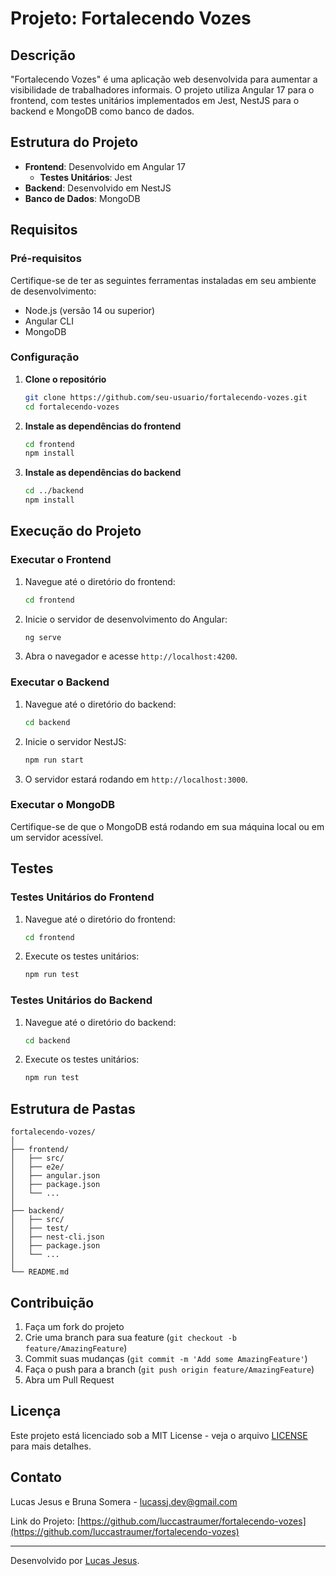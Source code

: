 # Projeto: Fortalecendo Vozes

## Descrição

"Fortalecendo Vozes" é uma aplicação web desenvolvida para aumentar a visibilidade de trabalhadores informais. O projeto utiliza Angular 17 para o frontend, com testes unitários implementados em Jest, NestJS para o backend e MongoDB como banco de dados.

## Estrutura do Projeto

- **Frontend**: Desenvolvido em Angular 17
  - **Testes Unitários**: Jest
- **Backend**: Desenvolvido em NestJS
- **Banco de Dados**: MongoDB

## Requisitos

### Pré-requisitos

Certifique-se de ter as seguintes ferramentas instaladas em seu ambiente de desenvolvimento:

- Node.js (versão 14 ou superior)
- Angular CLI
- MongoDB

### Configuração

1. **Clone o repositório**

   ```bash
   git clone https://github.com/seu-usuario/fortalecendo-vozes.git
   cd fortalecendo-vozes
   ```

2. **Instale as dependências do frontend**

   ```bash
   cd frontend
   npm install
   ```

3. **Instale as dependências do backend**

   ```bash
   cd ../backend
   npm install
   ```

## Execução do Projeto

### Executar o Frontend

1. Navegue até o diretório do frontend:

   ```bash
   cd frontend
   ```

2. Inicie o servidor de desenvolvimento do Angular:

   ```bash
   ng serve
   ```

3. Abra o navegador e acesse `http://localhost:4200`.

### Executar o Backend

1. Navegue até o diretório do backend:

   ```bash
   cd backend
   ```

2. Inicie o servidor NestJS:

   ```bash
   npm run start
   ```

3. O servidor estará rodando em `http://localhost:3000`.

### Executar o MongoDB

Certifique-se de que o MongoDB está rodando em sua máquina local ou em um servidor acessível.

## Testes

### Testes Unitários do Frontend

1. Navegue até o diretório do frontend:

   ```bash
   cd frontend
   ```

2. Execute os testes unitários:

   ```bash
   npm run test
   ```

### Testes Unitários do Backend

1. Navegue até o diretório do backend:

   ```bash
   cd backend
   ```

2. Execute os testes unitários:

   ```bash
   npm run test
   ```

## Estrutura de Pastas

```plaintext
fortalecendo-vozes/
│
├── frontend/
│   ├── src/
│   ├── e2e/
│   ├── angular.json
│   ├── package.json
│   └── ...
│
├── backend/
│   ├── src/
│   ├── test/
│   ├── nest-cli.json
│   ├── package.json
│   └── ...
│
└── README.md
```

## Contribuição

1. Faça um fork do projeto
2. Crie uma branch para sua feature (`git checkout -b feature/AmazingFeature`)
3. Commit suas mudanças (`git commit -m 'Add some AmazingFeature'`)
4. Faça o push para a branch (`git push origin feature/AmazingFeature`)
5. Abra um Pull Request

## Licença

Este projeto está licenciado sob a MIT License - veja o arquivo [LICENSE](LICENSE) para mais detalhes.

## Contato

Lucas Jesus e Bruna Somera - [lucassj.dev@gmail.com](mailto:lucassj.dev@gmail.com)

Link do Projeto: [https://github.com/luccastraumer/fortalecendo-vozes](https://github.com/luccastraumer/fortalecendo-vozes)

---

Desenvolvido por [Lucas Jesus](https://github.com/luccastraumer).